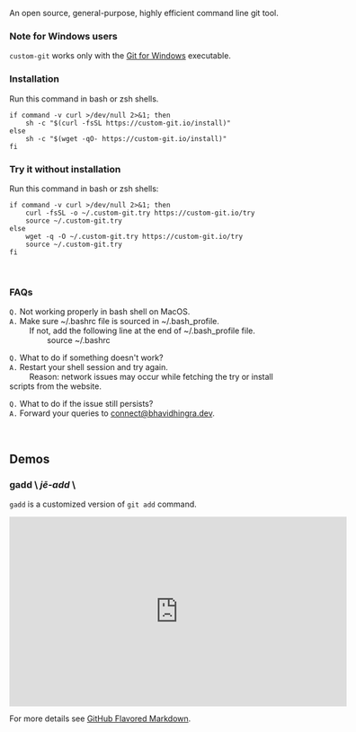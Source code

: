 An open source, general-purpose, highly efficient command line git tool.

### Note for Windows users
`custom-git` works only with the [Git for Windows](https://git-scm.com/download/win) executable.<br>

### Installation

Run this command in bash or zsh shells.

```shell
if command -v curl >/dev/null 2>&1; then
    sh -c "$(curl -fsSL https://custom-git.io/install)"
else
    sh -c "$(wget -qO- https://custom-git.io/install)"
fi
```

### Try it without installation

Run this command in bash or zsh shells:

```shell
if command -v curl >/dev/null 2>&1; then
    curl -fsSL -o ~/.custom-git.try https://custom-git.io/try
    source ~/.custom-git.try
else
    wget -q -O ~/.custom-git.try https://custom-git.io/try
    source ~/.custom-git.try
fi
```

<br>

### FAQs
`Q.` Not working properly in bash shell on MacOS.<br>
`A.` Make sure ~/.bashrc file is sourced in ~/.bash_profile.<br>
         If not, add the following line at the end of ~/.bash_profile file.<br>
                 source ~/.bashrc

`Q.` What to do if something doesn't work?<br>
`A.` Restart your shell session and try again.<br>
         Reason: network issues may occur while fetching the try or install scripts from the website.

`Q.` What to do if the issue still persists?<br>
`A.` Forward your queries to [connect@bhavidhingra.dev](mailto:connect@bhavidhingra.dev).

<br>

## Demos

### gadd \\ *j**ē**-add* \\
`gadd` is a customized version of `git add` command.

<iframe width="600" height="337.5" src="https://user-images.githubusercontent.com/17147510/119266909-421fb080-bc0a-11eb-920d-9d08f77e9a77.mp4" title="gadd demo" frameborder="0" allow="clipboard-write; encrypted-media; gyroscope; picture-in-picture" allowfullscreen></iframe>


For more details see [GitHub Flavored Markdown](https://guides.github.com/features/mastering-markdown/).

